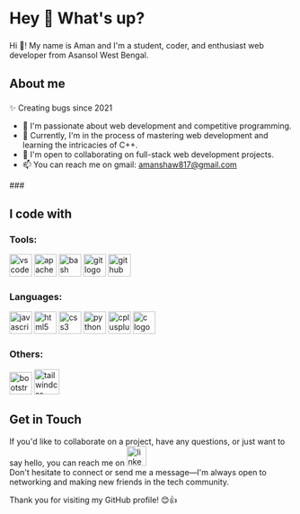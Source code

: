 <h1 align="left">Hey 👋 What's up?</h1>

###

<p align="left">Hi 👋! My name is Aman and I'm a student, coder, and enthusiast web developer from Asansol West Bengal.</p>

###

<h2 align="left">About me</h2>

###

<p align="left">✨ Creating bugs since 2021</p>
<ul>
    <li>👀 I'm passionate about web development and competitive programming.</li>
    <li>🌱 Currently, I'm in the process of mastering web development and learning the intricacies of C++.</li>
    <li>💞️ I'm open to collaborating on full-stack web development projects.</li>
    <li>📫 You can reach me on gmail: <a href="mailto:amanshaw817@gmail.com">amanshaw817@gmail.com</a></li>
</ul>
###

<h2 align="left">I code with</h2>

<h3>Tools:</h3>
<div>
    <img src="https://cdn.jsdelivr.net/gh/devicons/devicon/icons/vscode/vscode-original.svg" height="40" alt="vscode logo" />
    <img src="https://cdn.jsdelivr.net/gh/devicons/devicon/icons/apache/apache-original.svg" height="40" alt="apache logo" />
    <img src="https://cdn.jsdelivr.net/gh/devicons/devicon/icons/bash/bash-original.svg" height="40" alt="bash logo" />
    <img src="https://cdn.jsdelivr.net/gh/devicons/devicon/icons/git/git-original.svg" height="40" alt="git logo" />
    <img src="https://cdn.jsdelivr.net/gh/devicons/devicon/icons/github/github-original.svg" height="40" alt="github logo" />
</div>

<!-- Languages -->
<h3>Languages:</h3>
<div>
    <img src="https://cdn.jsdelivr.net/gh/devicons/devicon/icons/javascript/javascript-original.svg" height="40" alt="javascript logo" />
    <img src="https://cdn.jsdelivr.net/gh/devicons/devicon/icons/html5/html5-original.svg" height="40" alt="html5 logo" />
    <img src="https://cdn.jsdelivr.net/gh/devicons/devicon/icons/css3/css3-original.svg" height="40" alt="css3 logo" />
    <img src="https://cdn.jsdelivr.net/gh/devicons/devicon/icons/python/python-original.svg" height="40" alt="python logo" />
    <img src="https://cdn.jsdelivr.net/gh/devicons/devicon/icons/cplusplus/cplusplus-original.svg" height="40" alt="cplusplus logo" />
    <img src="https://cdn.jsdelivr.net/gh/devicons/devicon/icons/c/c-original.svg" height="40" alt="c logo" />
</div>

<!-- Others -->
<h3>Others:</h3>
<div>
    <img src="https://cdn.jsdelivr.net/gh/devicons/devicon/icons/bootstrap/bootstrap-original.svg" height="40" alt="bootstrap logo" />
    <img src="https://cdn.jsdelivr.net/gh/devicons/devicon/icons/tailwindcss/tailwindcss-original-wordmark.svg" height="45" alt="tailwindcss logo"  />
</div>

<!-- <h3>About Me</h3>
<p>I'm a tech enthusiast who is always eager to learn and explore new technologies. My journey in the world of programming and development has been an exciting one, and I'm constantly looking for opportunities to enhance my skills and work on exciting projects.</p> -->
<!-- <h3>Projects</h3>
<p>I'm actively working on various web development projects and competitive programming challenges. You can find some of my projects and contributions here on GitHub. Feel free to explore, fork, or contribute to any of my repositories.</p> -->
<div>
    <h2>Get in Touch</h2>
    <p>If you'd like to collaborate on a project, have any questions, or just want to say hello, you can reach me on
  <a href="https://www.linkedin.com/in/amanshaw445/"><img src="https://img.shields.io/static/v1?message=LinkedIn&logo=linkedin&label=&color=0077B5&logoColor=white&labelColor=&style=for-the-badge" height="35" alt="linkedin logo"  /></a>
     <br> Don't hesitate to connect or send me a message—I'm always open to networking and making new friends in the tech community.</p>
</div>
<p>Thank you for visiting my GitHub profile! 😊👍</p>
</div>
</body>
</html>
